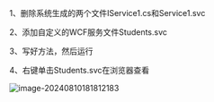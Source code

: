 1、删除系统生成的两个文件IService1.cs和Service1.svc

2、添加自定义的WCF服务文件Students.svc

3、写好方法，然后运行

4、右键单击Students.svc在浏览器查看

![image-20240810181812183](C:\Users\liuxin\AppData\Roaming\Typora\typora-user-images\image-20240810181812183.png)